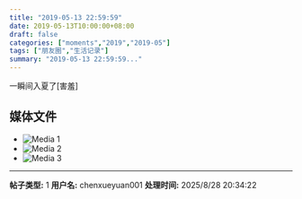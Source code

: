 ```yaml
---
title: "2019-05-13 22:59:59"
date: 2019-05-13T10:00:00+08:00
draft: false
categories: ["moments","2019","2019-05"]
tags: ["朋友圈","生活记录"]
summary: "2019-05-13 22:59:59..."
---
```


一瞬间入夏了[害羞]

## 媒体文件

- ![Media 1](/Moments/photos/2019-05-13/201905132259590.jpg)
- ![Media 2](/Moments/photos/2019-05-13/201905132259591.jpg)
- ![Media 3](/Moments/photos/2019-05-13/201905132259592.jpg)

---

**帖子类型:** 1
**用户名:** chenxueyuan001
**处理时间:** 2025/8/28 20:34:22
